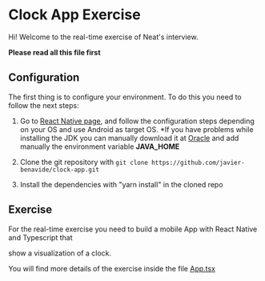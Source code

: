 # Clock App Exercise

Hi! Welcome to the real-time exercise of Neat's interview. 

**Please read all this file first**

## Configuration

The first thing is to configure your environment. To do this you need to follow the next steps:

1. Go to [React Native page](https://reactnative.dev/docs/environment-setup), and follow the configuration steps depending on your OS
and use Android as target OS.
  *If you have problems while installing the JDK you can manually download it at [Oracle](https://www.oracle.com/cl/java/technologies/javase/jdk11-archive-downloads.html) and add manually the environment variable **JAVA_HOME**

2. Clone the git repository with `git clone https://github.com/javier-benavide/clock-app.git`

3. Install the dependencies with "yarn install" in the cloned repo

## Exercise

For the real-time exercise you need to build a mobile App with React Native and Typescript that 

show a visualization of a clock.

You will find more details of the exercise inside the file [App.tsx](https://github.com/javier-benavide/clock-app/blob/main/App.tsx)
